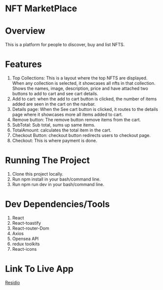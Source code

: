# NFT MarketPlace

# Overview

This is a platform for people to discover, buy and list NFTS.

# Features

1. Top Collections: This is a layout where the top NFTS are displayed. When any collection is selected, it showcases all nfts in that collection. Shows the names, image, description, price and have attached two buttons to add to cart and see cart details.
2. Add to cart:  when the add to cart button is clicked, the number of items added are seen in the cart on the navbar.
3. Details page: When the See cart button is clicked, it routes to the details page where it showcases more all items added to cart.
4. Remove button: The remove button remove items from the cart.
5. SubTotal: Sub total, sums up same items.
6. TotalAmount: calculates the total item in the cart. 
7. Checkout Button: checkout button redirects users to checkout page.
8. Checkout: This is where payment is done.
   

# Running The Project

1. Clone this project locally.
2. Run npm install in your bash/command line.
3. Run npm run dev in your bash/command line.

# Dev Dependencies/Tools

1. React
3. React-toastify
5. React-router-Dom
6. Axios
7. Opensea API
8. redux toolkits
9. React-icons

# Link To Live App

[Residio]([https://the-nftmarketplce.netlify.app])

